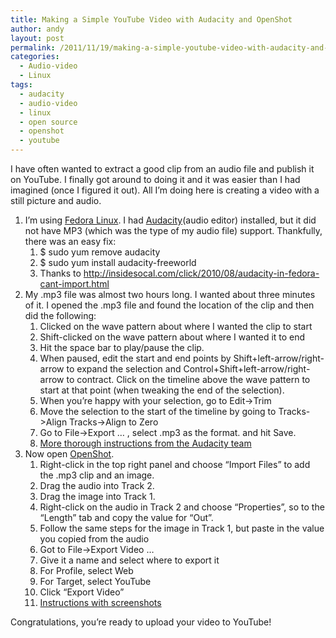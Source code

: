 ```yaml
---
title: Making a Simple YouTube Video with Audacity and OpenShot
author: andy
layout: post
permalink: /2011/11/19/making-a-simple-youtube-video-with-audacity-and-openshot/
categories:
  - Audio-video
  - Linux
tags:
  - audacity
  - audio-video
  - linux
  - open source
  - openshot
  - youtube
---
```

I have often wanted to extract a good clip from an audio file and publish it on YouTube. I finally got around to doing it and it was easier than I had imagined (once I figured it out). All I&#8217;m doing here is creating a video with a still picture and audio.

  1. I&#8217;m using <a href="http://fedoraproject.org/" target="_blank">Fedora Linux</a>. I had <a href="http://audacity.sourceforge.net/" target="_blank">Audacity</a>(audio editor) installed, but it did not have MP3 (which was the type of my audio file) support. Thankfully, there was an easy fix: 
      1. $ sudo yum remove audacity
      2. $ sudo yum install audacity-freeworld
      3. Thanks to <a href="http://insidesocal.com/click/2010/08/audacity-in-fedora-cant-import.html" target="_blank">http://insidesocal.com/click/2010/08/audacity-in-fedora-cant-import.html</a>
  2. My .mp3 file was almost two hours long. I wanted about three minutes of it. I opened the .mp3 file and found the location of the clip and then did the following: 
      1. Clicked on the wave pattern about where I wanted the clip to start
      2. Shift-clicked on the wave pattern about where I wanted it to end
      3. Hit the space bar to play/pause the clip.
      4. When paused, edit the start and end points by Shift+left-arrow/right-arrow to expand the selection and Control+Shift+left-arrow/right-arrow to contract. Click on the timeline above the wave pattern to start at that point (when tweaking the end of the selection).
      5. When you&#8217;re happy with your selection, go to Edit->Trim
      6. Move the selection to the start of the timeline by going to Tracks->Align Tracks->Align to Zero
      7. Go to File->Export &#8230; , select .mp3 as the format. and hit Save.
      8. <a href="http://manual.audacityteam.org/man/Tutorial_-_Editing_an_Existing_File" target="_blank">More thorough instructions from the Audacity team</a>
  3. Now open <a href="http://www.openshot.org/" target="_blank">OpenShot</a>. 
      1. Right-click in the top right panel and choose &#8220;Import Files&#8221; to add the .mp3 clip and an image.
      2. Drag the audio into Track 2.
      3. Drag the image into Track 1.
      4. Right-click on the audio in Track 2 and choose &#8220;Properties&#8221;, so to the &#8220;Length&#8221; tab and copy the value for &#8220;Out&#8221;.
      5. Follow the same steps for the image in Track 1, but paste in the value you copied from the audio
      6. Got to File->Export Video &#8230;
      7. Give it a name and select where to export it
      8. For Profile, select Web
      9. For Target, select YouTube
     10. Click &#8220;Export Video&#8221;
     11. <a href="http://www.openshotusers.com/help/1.3/en/" target="_blank">Instructions with screenshots</a>

Congratulations, you&#8217;re ready to upload your video to YouTube!